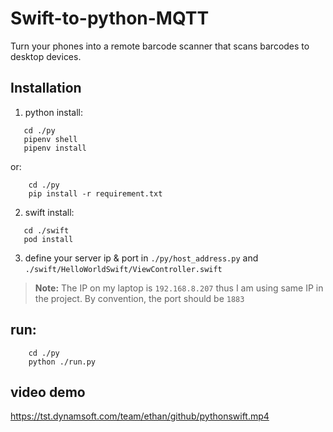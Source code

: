 # Swift-to-python-MQTT

Turn your phones into a remote barcode scanner that scans barcodes to desktop devices.

## Installation

1. python install:
```
   cd ./py
   pipenv shell
   pipenv install
```

or:
```
    cd ./py
    pip install -r requirement.txt
```

2. swift install:
```
   cd ./swift
   pod install
```

3. define your server ip & port in `./py/host_address.py` and `./swift/HelloWorldSwift/ViewController.swift`

> **Note:** The IP on my laptop is `192.168.8.207` thus I am using same IP in the project. By convention, the port should be `1883`

## run:

```
    cd ./py
    python ./run.py
```

## video demo

<https://tst.dynamsoft.com/team/ethan/github/pythonswift.mp4>
